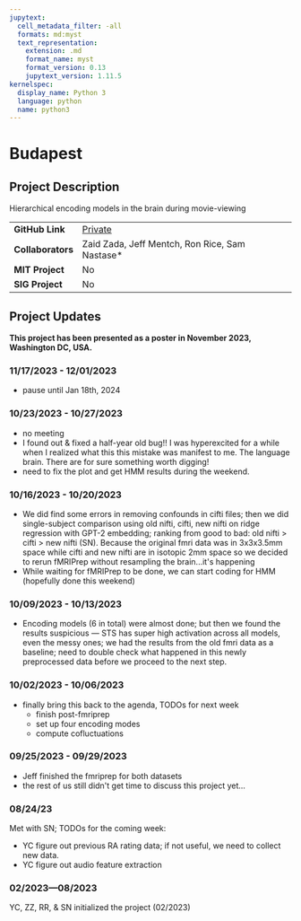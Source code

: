 ```yaml
---
jupytext:
  cell_metadata_filter: -all
  formats: md:myst
  text_representation:
    extension: .md
    format_name: myst
    format_version: 0.13
    jupytext_version: 1.11.5
kernelspec:
  display_name: Python 3
  language: python
  name: python3
---
```


# Budapest

## Project Description
Hierarchical encoding models in the brain during movie-viewing

| | |
| -------------- | ----------------------------- |
| **GitHub Link**  | [Private](https://github.com/yibeichan/event_segmentation_tgbh) |
| **Collaborators**| Zaid Zada, Jeff Mentch, Ron Rice, Sam Nastase* |
| **MIT Project**  | No |
| **SIG Project**  | No |

## Project Updates

**This project has been presented as a poster in November 2023, Washington DC, USA.**

### 11/17/2023 - 12/01/2023
- pause until Jan 18th, 2024

### 10/23/2023 - 10/27/2023
- no meeting
- I found out & fixed a half-year old bug!! I was hyperexcited for a while when I realized what this this mistake was manifest to me. The language brain. There are for sure something worth digging!
- need to fix the plot and get HMM results during the weekend.

### 10/16/2023 - 10/20/2023
- We did find some errors in removing confounds in cifti files; then we did single-subject comparison using old nifti, cifti, new nifti on ridge regression with GPT-2 embedding; ranking from good to bad: old nifti > cifti > new nifti (SN). Because the original fmri data was in 3x3x3.5mm space while cifti and new nifti are in isotopic 2mm space so we decided to rerun fMRIPrep without resampling the brain...it's happening
- While waiting for fMRIPrep to be done, we can start coding for HMM (hopefully done this weekend)

### 10/09/2023 - 10/13/2023
- Encoding models (6 in total) were almost done; but then we found the results suspicious — STS has super high activation across all models, even the messy ones; we had the results from the old fmri data as a baseline; need to double check what happened in this newly preprocessed data before we proceed to the next step.

### 10/02/2023 - 10/06/2023
- finally bring this back to the agenda, TODOs for next week
  - finish post-fmriprep
  - set up four encoding modes
  - compute cofluctuations

### 09/25/2023 - 09/29/2023
- Jeff finished the fmriprep for both datasets
- the rest of us still didn't get time to discuss this project yet...

### 08/24/23
Met with SN; TODOs for the coming week:
- YC figure out previous RA rating data; if not useful, we need to collect new data.
- YC figure out audio feature extraction

### 02/2023—08/2023
YC, ZZ, RR, & SN initialized the project (02/2023)